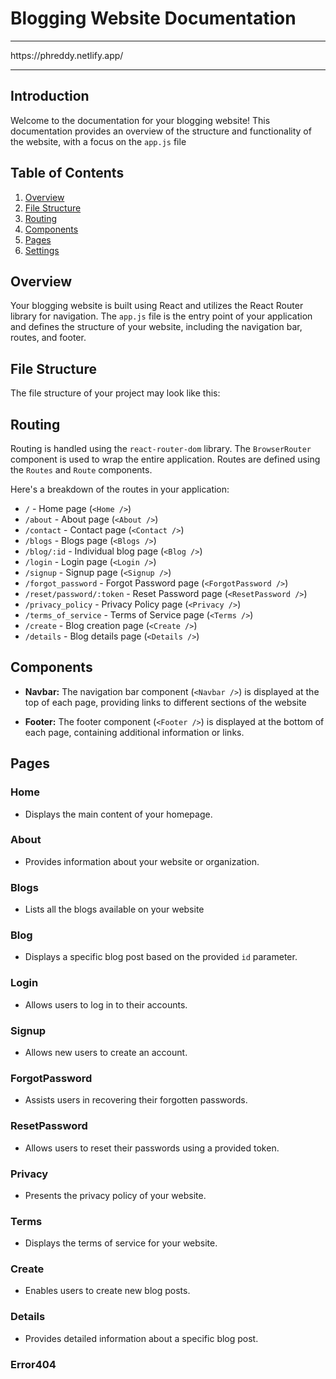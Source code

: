 
# Blogging Website Documentation

<hr />
https://phreddy.netlify.app/
 <hr />

## Introduction

Welcome to the documentation for your blogging website! This documentation provides an overview of the structure and functionality of the website, with a focus on the `app.js` file

## Table of Contents

1. [Overview](#overview)
2. [File Structure](#file-structure)
3. [Routing](#routing)
4. [Components](#components)
5. [Pages](#pages)
6. [Settings](#settings)

## Overview

Your blogging website is built using React and utilizes the React Router library for navigation. The `app.js` file is the entry point of your application and defines the structure of your website, including the navigation bar, routes, and footer.

## File Structure

The file structure of your project may look like this:


## Routing

Routing is handled using the `react-router-dom` library. The `BrowserRouter` component is used to wrap the entire application. Routes are defined using the `Routes` and `Route` components.

Here's a breakdown of the routes in your application:

- `/` - Home page (`<Home />`)
- `/about` - About page (`<About />`)
- `/contact` - Contact page (`<Contact />`)
- `/blogs` - Blogs page (`<Blogs />`)
- `/blog/:id` - Individual blog page (`<Blog />`)
- `/login` - Login page (`<Login />`)
- `/signup` - Signup page (`<Signup />`)
- `/forgot_password` - Forgot Password page (`<ForgotPassword />`)
- `/reset/password/:token` - Reset Password page (`<ResetPassword />`)
- `/privacy_policy` - Privacy Policy page (`<Privacy />`)
- `/terms_of_service` - Terms of Service page (`<Terms />`)
- `/create` - Blog creation page (`<Create />`)
- `/details` - Blog details page (`<Details />`)

## Components

- **Navbar:** The navigation bar component (`<Navbar />`) is displayed at the top of each page, providing links to different sections of the website

- **Footer:** The footer component (`<Footer />`) is displayed at the bottom of each page, containing additional information or links.

## Pages

### Home

- Displays the main content of your homepage.

### About

- Provides information about your website or organization.

### Blogs

- Lists all the blogs available on your website

### Blog

- Displays a specific blog post based on the provided `id` parameter.

### Login

- Allows users to log in to their accounts.

### Signup

- Allows new users to create an account.

### ForgotPassword

- Assists users in recovering their forgotten passwords.

### ResetPassword

- Allows users to reset their passwords using a provided token.

### Privacy

- Presents the privacy policy of your website.

### Terms

- Displays the terms of service for your website.

### Create

- Enables users to create new blog posts.

### Details

- Provides detailed information about a specific blog post.

### Error404


